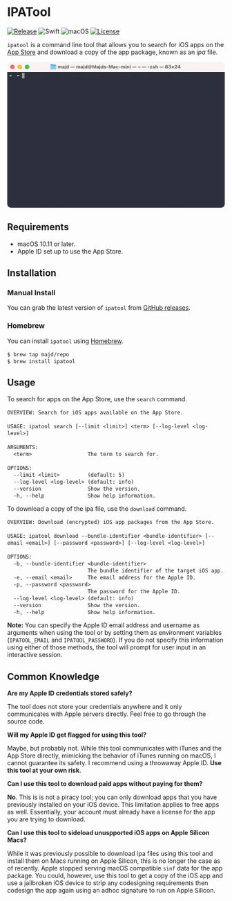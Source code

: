 # IPATool
[![Release](https://img.shields.io/github/release/majd/ipatool.svg)](https://GitHub.com/majd/ipatool/releases/)
![Swift](https://img.shields.io/badge/Swift-5.x-green.svg)
![macOS](https://img.shields.io/badge/macOS-10.11%2B-green.svg)
[![License](https://img.shields.io/badge/License-MIT-yellow.svg)](https://github.com/majd/ipatool/blob/main/LICENSE)

`ipatool` is a command line tool that allows you to search for iOS apps on the [App Store](https://apps.apple.com) and download a copy of the app package, known as an _ipa_ file.

![Demo](./demo.gif)

## Requirements
* macOS 10.11 or later.
* Apple ID set up to use the App Store.

## Installation

### Manual Install

You can grab the latest version of `ipatool` from [GitHub releases](https://github.com/majd/ipatool/releases).

### Homebrew

You can install `ipatool` using [Homebrew](https://brew.sh).

```
$ brew tap majd/repo
$ brew install ipatool
```

## Usage

To search for apps on the App Store, use the `search` command.

```
OVERVIEW: Search for iOS apps available on the App Store.

USAGE: ipatool search [--limit <limit>] <term> [--log-level <log-level>]

ARGUMENTS:
  <term>                  The term to search for. 

OPTIONS:
  --limit <limit>         (default: 5)
  --log-level <log-level> (default: info)
  --version               Show the version.
  -h, --help              Show help information.
```

To download a copy of the ipa file, use the `download` command.

```
OVERVIEW: Download (encrypted) iOS app packages from the App Store.

USAGE: ipatool download --bundle-identifier <bundle-identifier> [--email <email>] [--password <password>] [--log-level <log-level>]

OPTIONS:
  -b, --bundle-identifier <bundle-identifier>
                          The bundle identifier of the target iOS app. 
  -e, --email <email>     The email address for the Apple ID. 
  -p, --password <password>
                          The password for the Apple ID. 
  --log-level <log-level> (default: info)
  --version               Show the version.
  -h, --help              Show help information.
```

**Note:** You can specify the Apple ID email address and username as arguments when using the tool or by setting them as environment variables (`IPATOOL_EMAIL` and `IPATOOL_PASSWORD`). If you do not specify this information using either of those methods, the tool will prompt for user input in an interactive session.

## Common Knowledge

**Are my Apple ID credentials stored safely?**

The tool does not store your credentials anywhere and it only communicates with Apple servers directly. Feel free to go through the source code.

**Will my Apple ID get flagged for using this tool?**

Maybe, but probably not. While this tool communicates with iTunes and the App Store directly, mimicking the behavior of iTunes running on macOS, I cannot guarantee its safety. I recommend using a throwaway Apple ID. **Use this tool at your own risk**.

**Can I use this tool to download paid apps without paying for them?**

**No**. This is is not a piracy tool; you can only download apps that you have previously installed on your iOS device. This limitation applies to free apps as well. Essentially, your account must already have a license for the app you are trying to download.

**Can I use this tool to sideload unuspported iOS apps on Apple Silicon Macs?**

While it was previously possible to download ipa files using this tool and install them on Macs running on Apple Silicon, this is no longer the case as of recently. Apple stopped serving macOS compatible `sinf` data for the app package. You could, however, use this tool to get a copy of the iOS app and use a jailbroken iOS device to strip any codesigning requirements then codesign the app again using an adhoc signature to run on Apple Silicon.